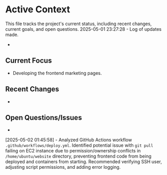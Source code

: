 # Active Context

  This file tracks the project's current status, including recent changes, current goals, and open questions.
  2025-05-01 23:27:28 - Log of updates made.

*

## Current Focus

*   Developing the frontend marketing pages.

## Recent Changes

*   

## Open Questions/Issues

*
[2025-05-02 01:45:58] - Analyzed GitHub Actions workflow `.github/workflows/deploy.yml`. Identified potential issue with `git pull` failing on EC2 instance due to permission/ownership conflicts in `/home/ubuntu/website` directory, preventing frontend code from being deployed and containers from starting. Recommended verifying SSH user, adjusting script permissions, and adding error logging.